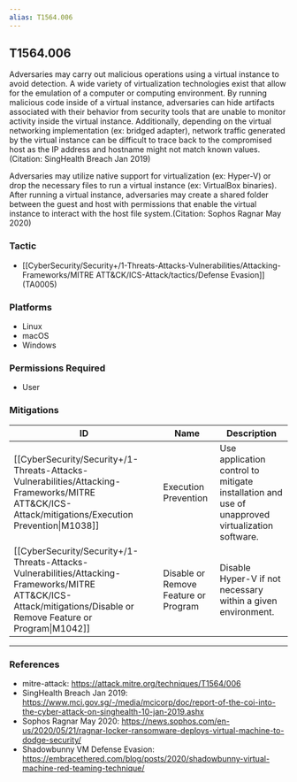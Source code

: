 ```yaml
---
alias: T1564.006
---
```


## T1564.006

Adversaries may carry out malicious operations using a virtual instance to avoid detection. A wide variety of virtualization technologies exist that allow for the emulation of a computer or computing environment. By running malicious code inside of a virtual instance, adversaries can hide artifacts associated with their behavior from security tools that are unable to monitor activity inside the virtual instance. Additionally, depending on the virtual networking implementation (ex: bridged adapter), network traffic generated by the virtual instance can be difficult to trace back to the compromised host as the IP address and hostname might not match known values.(Citation: SingHealth Breach Jan 2019)

Adversaries may utilize native support for virtualization (ex: Hyper-V) or drop the necessary files to run a virtual instance (ex: VirtualBox binaries). After running a virtual instance, adversaries may create a shared folder between the guest and host with permissions that enable the virtual instance to interact with the host file system.(Citation: Sophos Ragnar May 2020)


### Tactic
- [[CyberSecurity/Security+/1-Threats-Attacks-Vulnerabilities/Attacking-Frameworks/MITRE ATT&CK/ICS-Attack/tactics/Defense Evasion]] (TA0005)

### Platforms
- Linux
- macOS
- Windows

### Permissions Required
- User

### Mitigations

| ID | Name | Description |
| --- | --- | --- |
| [[CyberSecurity/Security+/1-Threats-Attacks-Vulnerabilities/Attacking-Frameworks/MITRE ATT&CK/ICS-Attack/mitigations/Execution Prevention\|M1038]] | Execution Prevention | Use application control to mitigate installation and use of unapproved virtualization software. |
| [[CyberSecurity/Security+/1-Threats-Attacks-Vulnerabilities/Attacking-Frameworks/MITRE ATT&CK/ICS-Attack/mitigations/Disable or Remove Feature or Program\|M1042]] | Disable or Remove Feature or Program | Disable Hyper-V if not necessary within a given environment. |


---
### References

- mitre-attack: https://attack.mitre.org/techniques/T1564/006
- SingHealth Breach Jan 2019: https://www.mci.gov.sg/-/media/mcicorp/doc/report-of-the-coi-into-the-cyber-attack-on-singhealth-10-jan-2019.ashx
- Sophos Ragnar May 2020: https://news.sophos.com/en-us/2020/05/21/ragnar-locker-ransomware-deploys-virtual-machine-to-dodge-security/
- Shadowbunny VM Defense Evasion: https://embracethered.com/blog/posts/2020/shadowbunny-virtual-machine-red-teaming-technique/
